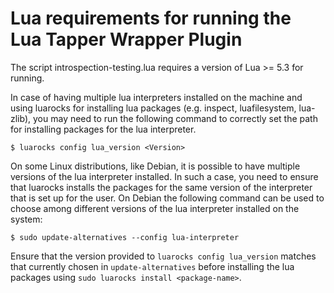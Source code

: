 # Lua requirements for running the Lua Tapper Wrapper Plugin

The script introspection-testing.lua requires a version of Lua >= 5.3 for
running.

In case of having multiple lua interpreters installed on the machine and using
luarocks for installing lua packages (e.g. inspect, luafilesystem, lua-zlib),
you may need to run the following command to correctly set the path for
installing packages for the lua interpreter.

`$ luarocks config lua_version <Version>`

On some Linux distributions, like Debian, it is possible to have multiple
versions of the lua interpreter installed. In such a case, you need to ensure
that luarocks installs the packages for the same version of the interpreter that
is set up for the user. On Debian the following command can be used to choose
among different versions of the lua interpreter installed on the system:

`$ sudo update-alternatives --config lua-interpreter`

Ensure that the version provided to `luarocks config lua_version` matches that
currently chosen in `update-alternatives` before installing the lua packages
using `sudo luarocks install <package-name>`.